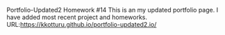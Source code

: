 Portfolio-Updated2
Homework #14 This is an my updated portfolio page. I have added most recent project and homeworks. 
URL:https://kkotturu.github.io/portfolio-updated2.io/

